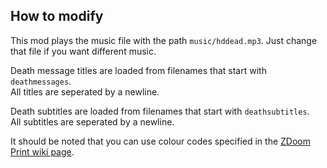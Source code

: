 ## How to modify
This mod plays the music file with the path `music/hddead.mp3`. Just change that file if you want different music.

Death message titles are loaded from filenames that start with `deathmessages`.   
All titles are seperated by a newline.

Death subtitles are loaded from filenames that start with `deathsubtitles`.   
All subtitles are seperated by a newline.

It should be noted that you can use colour codes specified in the [ZDoom Print wiki page](https://zdoom.org/wiki/Print#Colors).
